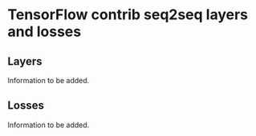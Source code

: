 # TensorFlow contrib seq2seq layers and losses

## Layers

Information to be added.

## Losses

Information to be added.
